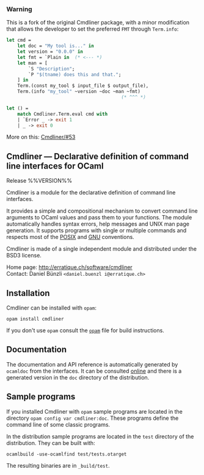 ### Warning
This is a fork of the original Cmdliner package,
with a minor modification that allows the developer to set
the preferred `FMT` through `Term.info`:

```ocaml
let cmd =
    let doc = "My tool is..." in
    let version = "0.0.0" in
    let fmt = `Plain in  (* <--- *)
    let man = [
        `S "Description";
        `P "$(tname) does this and that.";
    ] in
    Term.(const my_tool $ input_file $ output_file),
    Term.(info "my_tool" ~version ~doc ~man ~fmt)
                                          (* ^^^ *)

let () = 
    match Cmdliner.Term.eval cmd with 
    | `Error _ -> exit 1
    | _ -> exit 0
```

More on this: [Cmdliner/#53](https://github.com/dbuenzli/cmdliner/pull/53)

Cmdliner — Declarative definition of command line interfaces for OCaml
-------------------------------------------------------------------------------
Release %%VERSION%%

Cmdliner is a module for the declarative definition of command line
interfaces.

It provides a simple and compositional mechanism to convert command
line arguments to OCaml values and pass them to your functions. The
module automatically handles syntax errors, help messages and UNIX man
page generation. It supports programs with single or multiple commands
and respects most of the [POSIX][1] and [GNU][2] conventions.

Cmdliner is made of a single independent module and distributed under
the BSD3 license.

[1]: http://pubs.opengroup.org/onlinepubs/009695399/basedefs/xbd_chap12.html
[2]: http://www.gnu.org/software/libc/manual/html_node/Argument-Syntax.html

Home page: http://erratique.ch/software/cmdliner  
Contact: Daniel Bünzli `<daniel.buenzl i@erratique.ch>`


## Installation

Cmdliner can be installed with `opam`:

    opam install cmdliner

If you don't use `opam` consult the [`opam`](opam) file for build
instructions.


## Documentation

The documentation and API reference is automatically generated by
`ocamldoc` from the interfaces. It can be consulted [online][3]
and there is a generated version in the `doc` directory of the 
distribution. 

[3]: http://erratique.ch/software/cmdliner/doc/Cmdliner


## Sample programs

If you installed Cmdliner with `opam` sample programs are located in
the directory `opam config var cmdliner:doc`. These programs define
the command line of some classic programs.

In the distribution sample programs are located in the `test`
directory of the distribution. They can be built with:

    ocamlbuild -use-ocamlfind test/tests.otarget

The resulting binaries are in `_build/test`.
